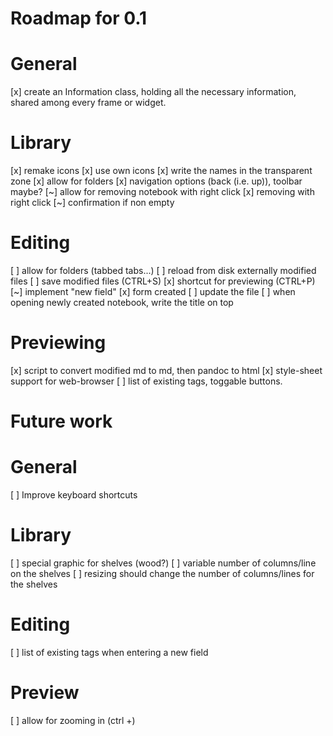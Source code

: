 Roadmap for 0.1
===============

# General

[x] create an Information class, holding all the necessary information, shared
    among every frame or widget.

# Library
[x] remake icons
    [x] use own icons
    [x] write the names in the transparent zone
[x] allow for folders
[x] navigation options (back (i.e. up)), toolbar maybe?
[~] allow for removing notebook with right click
    [x] removing with right click
    [~] confirmation if non empty

# Editing
[ ] allow for folders (tabbed tabs...)
[ ] reload from disk externally modified files
[ ] save modified files (CTRL+S)
[x] shortcut for previewing (CTRL+P)
[~] implement "new field"
    [x] form created
    [ ] update the file
[ ] when opening newly created notebook, write the title on top

# Previewing
[x] script to convert modified md to md, then pandoc to html
[x] style-sheet support for web-browser
[ ] list of existing tags, toggable buttons.


Future work
===========

# General
[ ] Improve keyboard shortcuts

# Library
[ ] special graphic for shelves (wood?)
[ ] variable number of columns/line on the shelves
[ ] resizing should change the number of columns/lines for the shelves

# Editing
[ ] list of existing tags when entering a new field

# Preview
[ ] allow for zooming in (ctrl +)
